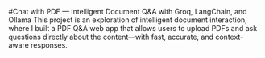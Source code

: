 #Chat with PDF — Intelligent Document Q&A with Groq, LangChain, and Ollama
This project is an exploration of intelligent document interaction, where I built a PDF Q&A web app that allows users to upload PDFs and ask questions directly about the content—with fast, accurate, and context-aware responses.
